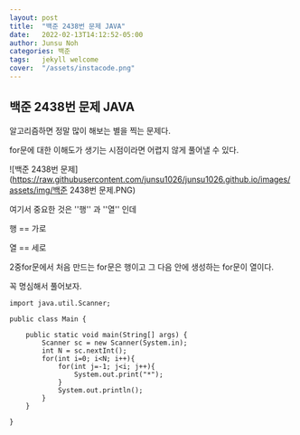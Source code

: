 ```yaml
---
layout: post
title:  "백준 2438번 문제 JAVA"
date:   2022-02-13T14:12:52-05:00
author: Junsu Noh
categories: 백준
tags:	jekyll welcome
cover:  "/assets/instacode.png" 
---
```


## 백준 2438번 문제 JAVA



알고리즘하면 정말 많이 해보는 별을 찍는 문제다.

for문에 대한 이해도가 생기는 시점이라면 어렵지 않게 풀어낼 수 있다.



![백준 2438번 문제](https://raw.githubusercontent.com/junsu1026/junsu1026.github.io/images/assets/img/백준 2438번 문제.PNG)



여기서 중요한 것은 ''행'' 과 ''열'' 인데 

행 == 가로

열 == 세로

2중for문에서 처음 만드는 for문은 행이고 그 다음 안에 생성하는 for문이 열이다.

꼭 명심해서 풀어보자.



```
import java.util.Scanner;

public class Main {

	public static void main(String[] args) {
		Scanner sc = new Scanner(System.in);
        int N = sc.nextInt();
        for(int i=0; i<N; i++){
            for(int j=-1; j<i; j++){
                System.out.print("*");
            }
            System.out.println();
        }
	}

}
```

